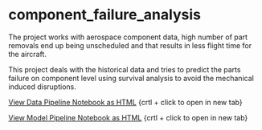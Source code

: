 # component_failure_analysis
The project works with aerospace component data, high number of part removals end up being unscheduled and that results in less flight time for the aircraft.

This project deals with the historical data and tries to predict the parts failure on component level using survival analysis to avoid the mechanical induced disruptions.

[View Data Pipeline Notebook as HTML](https://htmlpreview.github.io/?https://github.com/Shubhammalik/component_failure_analysis/blob/main/report/component_failure_data_processing.html) {crtl + click to open in new tab}

[View Model Pipeline Notebook as HTML](https://htmlpreview.github.io/?https://github.com/Shubhammalik/component_failure_analysis/blob/main/report/component_failure_model.html)  {crtl + click to open in new tab}
